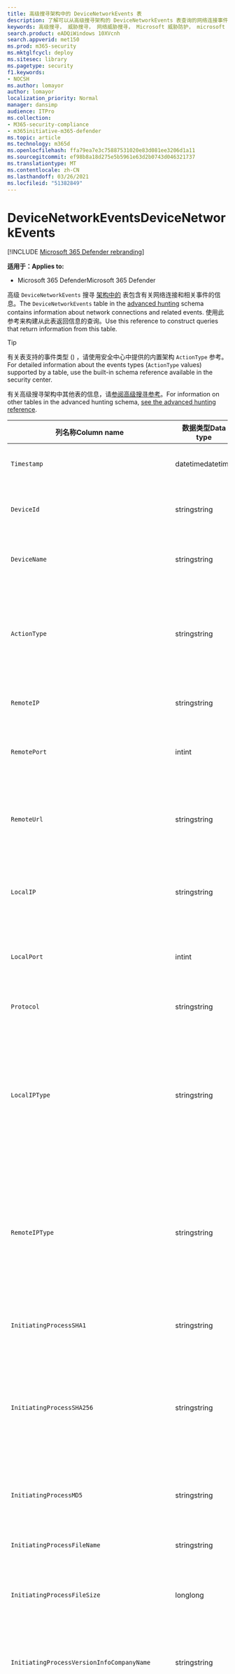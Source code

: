 ```yaml
---
title: 高级搜寻架构中的 DeviceNetworkEvents 表
description: 了解可以从高级搜寻架构的 DeviceNetworkEvents 表查询的网络连接事件
keywords: 高级搜寻， 威胁搜寻， 网络威胁搜寻， Microsoft 威胁防护， microsoft 365， mtp， m365， 搜索， 查询， 遥测， 架构参考， kusto， 表格， 列， 数据类型， devicenetworkevents， NetworkCommunicationEvents， 网络连接， 远程 ip， 本地 ip
search.product: eADQiWindows 10XVcnh
search.appverid: met150
ms.prod: m365-security
ms.mktglfcycl: deploy
ms.sitesec: library
ms.pagetype: security
f1.keywords:
- NOCSH
ms.author: lomayor
author: lomayor
localization_priority: Normal
manager: dansimp
audience: ITPro
ms.collection:
- M365-security-compliance
- m365initiative-m365-defender
ms.topic: article
ms.technology: m365d
ms.openlocfilehash: ffa79ea7e3c75887531020e83d081ee3206d1a11
ms.sourcegitcommit: ef98b8a18d275e5b5961e63d2b0743d046321737
ms.translationtype: MT
ms.contentlocale: zh-CN
ms.lasthandoff: 03/26/2021
ms.locfileid: "51382849"
---
```

# <a name="devicenetworkevents"></a><span data-ttu-id="02c5a-104">DeviceNetworkEvents</span><span class="sxs-lookup"><span data-stu-id="02c5a-104">DeviceNetworkEvents</span></span>

[!INCLUDE [Microsoft 365 Defender rebranding](../includes/microsoft-defender.md)]


<span data-ttu-id="02c5a-105">**适用于：**</span><span class="sxs-lookup"><span data-stu-id="02c5a-105">**Applies to:**</span></span>
- <span data-ttu-id="02c5a-106">Microsoft 365 Defender</span><span class="sxs-lookup"><span data-stu-id="02c5a-106">Microsoft 365 Defender</span></span>



<span data-ttu-id="02c5a-107">高级 `DeviceNetworkEvents` 搜寻 [架构中的](advanced-hunting-overview.md) 表包含有关网络连接和相关事件的信息。</span><span class="sxs-lookup"><span data-stu-id="02c5a-107">The `DeviceNetworkEvents` table in the [advanced hunting](advanced-hunting-overview.md) schema contains information about network connections and related events.</span></span> <span data-ttu-id="02c5a-108">使用此参考来构建从此表返回信息的查询。</span><span class="sxs-lookup"><span data-stu-id="02c5a-108">Use this reference to construct queries that return information from this table.</span></span>

>[!TIP]
> <span data-ttu-id="02c5a-109">有关表支持的事件类型 () ，请使用安全中心中提供的内置架构 `ActionType` 参考。</span><span class="sxs-lookup"><span data-stu-id="02c5a-109">For detailed information about the events types (`ActionType` values) supported by a table, use the built-in schema reference available in the security center.</span></span>

<span data-ttu-id="02c5a-110">有关高级搜寻架构中其他表的信息，请[参阅高级搜寻参考](advanced-hunting-schema-tables.md)。</span><span class="sxs-lookup"><span data-stu-id="02c5a-110">For information on other tables in the advanced hunting schema, [see the advanced hunting reference](advanced-hunting-schema-tables.md).</span></span>

| <span data-ttu-id="02c5a-111">列名称</span><span class="sxs-lookup"><span data-stu-id="02c5a-111">Column name</span></span> | <span data-ttu-id="02c5a-112">数据类型</span><span class="sxs-lookup"><span data-stu-id="02c5a-112">Data type</span></span> | <span data-ttu-id="02c5a-113">说明</span><span class="sxs-lookup"><span data-stu-id="02c5a-113">Description</span></span> |
|-------------|-----------|-------------|
| `Timestamp` | <span data-ttu-id="02c5a-114">datetime</span><span class="sxs-lookup"><span data-stu-id="02c5a-114">datetime</span></span> | <span data-ttu-id="02c5a-115">记录事件的日期和时间</span><span class="sxs-lookup"><span data-stu-id="02c5a-115">Date and time when the event was recorded</span></span> |
| `DeviceId` | <span data-ttu-id="02c5a-116">string</span><span class="sxs-lookup"><span data-stu-id="02c5a-116">string</span></span> | <span data-ttu-id="02c5a-117">服务中的计算机的唯一标识符</span><span class="sxs-lookup"><span data-stu-id="02c5a-117">Unique identifier for the machine in the service</span></span> |
| `DeviceName` | <span data-ttu-id="02c5a-118">string</span><span class="sxs-lookup"><span data-stu-id="02c5a-118">string</span></span> | <span data-ttu-id="02c5a-119">计算机的完全限定域名 (FQDN)</span><span class="sxs-lookup"><span data-stu-id="02c5a-119">Fully qualified domain name (FQDN) of the machine</span></span> |
| `ActionType` | <span data-ttu-id="02c5a-120">string</span><span class="sxs-lookup"><span data-stu-id="02c5a-120">string</span></span> | <span data-ttu-id="02c5a-121">触发事件的活动类型。</span><span class="sxs-lookup"><span data-stu-id="02c5a-121">Type of activity that triggered the event.</span></span> <span data-ttu-id="02c5a-122">有关详细信息 [，请参阅门户内架构](advanced-hunting-schema-tables.md?#get-schema-information-in-the-security-center) 参考</span><span class="sxs-lookup"><span data-stu-id="02c5a-122">See the [in-portal schema reference](advanced-hunting-schema-tables.md?#get-schema-information-in-the-security-center) for details</span></span> |
| `RemoteIP` | <span data-ttu-id="02c5a-123">string</span><span class="sxs-lookup"><span data-stu-id="02c5a-123">string</span></span> | <span data-ttu-id="02c5a-124">连接到的 IP 地址</span><span class="sxs-lookup"><span data-stu-id="02c5a-124">IP address that was being connected to</span></span> |
| `RemotePort` | <span data-ttu-id="02c5a-125">int</span><span class="sxs-lookup"><span data-stu-id="02c5a-125">int</span></span> | <span data-ttu-id="02c5a-126">连接到的远程设备的 TCP 端口</span><span class="sxs-lookup"><span data-stu-id="02c5a-126">TCP port on the remote device that was being connected to</span></span> |
| `RemoteUrl` | <span data-ttu-id="02c5a-127">string</span><span class="sxs-lookup"><span data-stu-id="02c5a-127">string</span></span> | <span data-ttu-id="02c5a-128">连接到的 URL 或完全限定域名 (FQDN)</span><span class="sxs-lookup"><span data-stu-id="02c5a-128">URL or fully qualified domain name (FQDN) that was being connected to</span></span> |
| `LocalIP` | <span data-ttu-id="02c5a-129">string</span><span class="sxs-lookup"><span data-stu-id="02c5a-129">string</span></span> | <span data-ttu-id="02c5a-130">分配给通信期间使用的本地计算机 IP 地址</span><span class="sxs-lookup"><span data-stu-id="02c5a-130">IP address assigned to the local machine used during communication</span></span> |
| `LocalPort` | <span data-ttu-id="02c5a-131">int</span><span class="sxs-lookup"><span data-stu-id="02c5a-131">int</span></span> | <span data-ttu-id="02c5a-132">通信过程中使用的本地计算机上 TCP 端口</span><span class="sxs-lookup"><span data-stu-id="02c5a-132">TCP port on the local machine used during communication</span></span> |
| `Protocol` | <span data-ttu-id="02c5a-133">string</span><span class="sxs-lookup"><span data-stu-id="02c5a-133">string</span></span> | <span data-ttu-id="02c5a-134">通信期间使用的协议</span><span class="sxs-lookup"><span data-stu-id="02c5a-134">Protocol used during the communication</span></span> |
| `LocalIPType` | <span data-ttu-id="02c5a-135">string</span><span class="sxs-lookup"><span data-stu-id="02c5a-135">string</span></span> | <span data-ttu-id="02c5a-136">IP 地址的类型，例如 Public、Private、Reserved、Loopback、Teredo、FourToSixMapping 和 Broadcast</span><span class="sxs-lookup"><span data-stu-id="02c5a-136">Type of IP address, for example Public, Private, Reserved, Loopback, Teredo, FourToSixMapping, and Broadcast</span></span> |
| `RemoteIPType` | <span data-ttu-id="02c5a-137">string</span><span class="sxs-lookup"><span data-stu-id="02c5a-137">string</span></span> | <span data-ttu-id="02c5a-138">IP 地址的类型，例如 Public、Private、Reserved、Loopback、Teredo、FourToSixMapping 和 Broadcast</span><span class="sxs-lookup"><span data-stu-id="02c5a-138">Type of IP address, for example Public, Private, Reserved, Loopback, Teredo, FourToSixMapping, and Broadcast</span></span> |
| `InitiatingProcessSHA1` | <span data-ttu-id="02c5a-139">string</span><span class="sxs-lookup"><span data-stu-id="02c5a-139">string</span></span> | <span data-ttu-id="02c5a-140">启动事件 (映像) 的 SHA-1</span><span class="sxs-lookup"><span data-stu-id="02c5a-140">SHA-1 of the process (image file) that initiated the event</span></span> |
| `InitiatingProcessSHA256` | <span data-ttu-id="02c5a-141">string</span><span class="sxs-lookup"><span data-stu-id="02c5a-141">string</span></span> | <span data-ttu-id="02c5a-142">启动事件 (映像文件) SHA-256。</span><span class="sxs-lookup"><span data-stu-id="02c5a-142">SHA-256 of the process (image file) that initiated the event.</span></span> <span data-ttu-id="02c5a-143">通常不会填充此字段 — 可用时使用 SHA1 列。</span><span class="sxs-lookup"><span data-stu-id="02c5a-143">This field is usually not populated — use the SHA1 column when available.</span></span> |
| `InitiatingProcessMD5` | <span data-ttu-id="02c5a-144">string</span><span class="sxs-lookup"><span data-stu-id="02c5a-144">string</span></span> | <span data-ttu-id="02c5a-145">启动事件的进程 (MD5) 文件哈希</span><span class="sxs-lookup"><span data-stu-id="02c5a-145">MD5 hash of the process (image file) that initiated the event</span></span> |
| `InitiatingProcessFileName` | <span data-ttu-id="02c5a-146">string</span><span class="sxs-lookup"><span data-stu-id="02c5a-146">string</span></span> | <span data-ttu-id="02c5a-147">启动事件的进程的名称</span><span class="sxs-lookup"><span data-stu-id="02c5a-147">Name of the process that initiated the event</span></span> |
| `InitiatingProcessFileSize` | <span data-ttu-id="02c5a-148">long</span><span class="sxs-lookup"><span data-stu-id="02c5a-148">long</span></span> | <span data-ttu-id="02c5a-149">运行负责事件的进程的文件的大小</span><span class="sxs-lookup"><span data-stu-id="02c5a-149">Size of the file that ran the process responsible for the event</span></span> |
| `InitiatingProcessVersionInfoCompanyName` | <span data-ttu-id="02c5a-150">string</span><span class="sxs-lookup"><span data-stu-id="02c5a-150">string</span></span> | <span data-ttu-id="02c5a-151">进程版本信息中的公司名称 (负责) 文件</span><span class="sxs-lookup"><span data-stu-id="02c5a-151">Company name from the version information of the process (image file) responsible for the event</span></span> |
| `InitiatingProcessVersionInfoProductName` | <span data-ttu-id="02c5a-152">string</span><span class="sxs-lookup"><span data-stu-id="02c5a-152">string</span></span> | <span data-ttu-id="02c5a-153">负责事件的进程版本信息中的 (名称) 映像文件</span><span class="sxs-lookup"><span data-stu-id="02c5a-153">Product name from the version information of the process (image file) responsible for the event</span></span> |
| `InitiatingProcessVersionInfoProductVersion` | <span data-ttu-id="02c5a-154">string</span><span class="sxs-lookup"><span data-stu-id="02c5a-154">string</span></span> | <span data-ttu-id="02c5a-155">进程版本信息中的产品版本 (负责) 文件</span><span class="sxs-lookup"><span data-stu-id="02c5a-155">Product version from the version information of the process (image file) responsible for the event</span></span> |
| `InitiatingProcessVersionInfoInternalFileName` | <span data-ttu-id="02c5a-156">string</span><span class="sxs-lookup"><span data-stu-id="02c5a-156">string</span></span> | <span data-ttu-id="02c5a-157">负责事件的进程版本信息 (文件) 文件的内部文件名</span><span class="sxs-lookup"><span data-stu-id="02c5a-157">Internal file name from the version information of the process (image file) responsible for the event</span></span> |
| `InitiatingProcessVersionInfoOriginalFileName` | <span data-ttu-id="02c5a-158">string</span><span class="sxs-lookup"><span data-stu-id="02c5a-158">string</span></span> | <span data-ttu-id="02c5a-159">进程版本信息的原始文件名 (负责) 文件</span><span class="sxs-lookup"><span data-stu-id="02c5a-159">Original file name from the version information of the process (image file) responsible for the event</span></span> |
| `InitiatingProcessVersionInfoFileDescription` | <span data-ttu-id="02c5a-160">string</span><span class="sxs-lookup"><span data-stu-id="02c5a-160">string</span></span> | <span data-ttu-id="02c5a-161">负责事件的进程版本信息 (映像) 说明</span><span class="sxs-lookup"><span data-stu-id="02c5a-161">Description from the version information of the process (image file) responsible for the event</span></span> |
| `InitiatingProcessId` | <span data-ttu-id="02c5a-162">int</span><span class="sxs-lookup"><span data-stu-id="02c5a-162">int</span></span> | <span data-ttu-id="02c5a-163">进程 ID (PID) 启动事件的过程的 PID</span><span class="sxs-lookup"><span data-stu-id="02c5a-163">Process ID (PID) of the process that initiated the event</span></span> |
| `InitiatingProcessCommandLine` | <span data-ttu-id="02c5a-164">string</span><span class="sxs-lookup"><span data-stu-id="02c5a-164">string</span></span> | <span data-ttu-id="02c5a-165">用于运行启动事件的进程的命令行</span><span class="sxs-lookup"><span data-stu-id="02c5a-165">Command line used to run the process that initiated the event</span></span> |
| `InitiatingProcessCreationTime` | <span data-ttu-id="02c5a-166">datetime</span><span class="sxs-lookup"><span data-stu-id="02c5a-166">datetime</span></span> | <span data-ttu-id="02c5a-167">启动事件的过程的日期和时间</span><span class="sxs-lookup"><span data-stu-id="02c5a-167">Date and time when the process that initiated the event was started</span></span> |
| `InitiatingProcessFolderPath` | <span data-ttu-id="02c5a-168">string</span><span class="sxs-lookup"><span data-stu-id="02c5a-168">string</span></span> | <span data-ttu-id="02c5a-169">包含启动事件 (进程) 文件的文件夹</span><span class="sxs-lookup"><span data-stu-id="02c5a-169">Folder containing the process (image file) that initiated the event</span></span> |
| `InitiatingProcessParentFileName` | <span data-ttu-id="02c5a-170">string</span><span class="sxs-lookup"><span data-stu-id="02c5a-170">string</span></span> | <span data-ttu-id="02c5a-171">生成负责事件的进程的父进程的名称</span><span class="sxs-lookup"><span data-stu-id="02c5a-171">Name of the parent process that spawned the process responsible for the event</span></span> |
| `InitiatingProcessParentId` | <span data-ttu-id="02c5a-172">int</span><span class="sxs-lookup"><span data-stu-id="02c5a-172">int</span></span> | <span data-ttu-id="02c5a-173">进程 ID (PID) 生成负责事件的进程的父进程的 PID</span><span class="sxs-lookup"><span data-stu-id="02c5a-173">Process ID (PID) of the parent process that spawned the process responsible for the event</span></span> |
| `InitiatingProcessParentCreationTime` | <span data-ttu-id="02c5a-174">datetime</span><span class="sxs-lookup"><span data-stu-id="02c5a-174">datetime</span></span> | <span data-ttu-id="02c5a-175">启动负责事件的进程的父级的日期和时间</span><span class="sxs-lookup"><span data-stu-id="02c5a-175">Date and time when the parent of the process responsible for the event was started</span></span> |
| `InitiatingProcessAccountDomain` | <span data-ttu-id="02c5a-176">string</span><span class="sxs-lookup"><span data-stu-id="02c5a-176">string</span></span> | <span data-ttu-id="02c5a-177">运行负责事件的进程的帐户的域</span><span class="sxs-lookup"><span data-stu-id="02c5a-177">Domain of the account that ran the process responsible for the event</span></span> |
| `InitiatingProcessAccountName` | <span data-ttu-id="02c5a-178">string</span><span class="sxs-lookup"><span data-stu-id="02c5a-178">string</span></span> | <span data-ttu-id="02c5a-179">运行负责事件的进程的帐户的用户名</span><span class="sxs-lookup"><span data-stu-id="02c5a-179">User name of the account that ran the process responsible for the event</span></span> |
| `InitiatingProcessAccountSid` | <span data-ttu-id="02c5a-180">string</span><span class="sxs-lookup"><span data-stu-id="02c5a-180">string</span></span> | <span data-ttu-id="02c5a-181">安全 (SID) 运行负责事件的进程的帐户的 SID 标识符</span><span class="sxs-lookup"><span data-stu-id="02c5a-181">Security Identifier (SID) of the account that ran the process responsible for the event</span></span> |
| `InitiatingProcessAccountUpn` | <span data-ttu-id="02c5a-182">string</span><span class="sxs-lookup"><span data-stu-id="02c5a-182">string</span></span> | <span data-ttu-id="02c5a-183">用户主体 (UPN) 运行负责事件的进程的帐户的名称</span><span class="sxs-lookup"><span data-stu-id="02c5a-183">User principal name (UPN) of the account that ran the process responsible for the event</span></span> |
| `InitiatingProcessAccountObjectId` | <span data-ttu-id="02c5a-184">string</span><span class="sxs-lookup"><span data-stu-id="02c5a-184">string</span></span> | <span data-ttu-id="02c5a-185">运行负责事件的进程的用户帐户的 Azure AD 对象 ID</span><span class="sxs-lookup"><span data-stu-id="02c5a-185">Azure AD object ID of the user account that ran the process responsible for the event</span></span> |
| `InitiatingProcessIntegrityLevel` | <span data-ttu-id="02c5a-186">string</span><span class="sxs-lookup"><span data-stu-id="02c5a-186">string</span></span> | <span data-ttu-id="02c5a-187">启动事件的过程的完整性级别。</span><span class="sxs-lookup"><span data-stu-id="02c5a-187">Integrity level of the process that initiated the event.</span></span> <span data-ttu-id="02c5a-188">Windows 根据某些特征（例如是否从 Internet 下载启动）将完整性级别分配给进程。</span><span class="sxs-lookup"><span data-stu-id="02c5a-188">Windows assigns integrity levels to processes based on certain characteristics, such as if they were launched from an internet download.</span></span> <span data-ttu-id="02c5a-189">这些完整性级别影响对资源的权限</span><span class="sxs-lookup"><span data-stu-id="02c5a-189">These integrity levels influence permissions to resources</span></span> |
| `InitiatingProcessTokenElevation` | <span data-ttu-id="02c5a-190">string</span><span class="sxs-lookup"><span data-stu-id="02c5a-190">string</span></span> | <span data-ttu-id="02c5a-191">指示是否存在用户访问控制的令牌类型 (UAC) 启动事件的进程应用的特权提升</span><span class="sxs-lookup"><span data-stu-id="02c5a-191">Token type indicating the presence or absence of User Access Control (UAC) privilege elevation applied to the process that initiated the event</span></span> |
| `ReportId` | <span data-ttu-id="02c5a-192">long</span><span class="sxs-lookup"><span data-stu-id="02c5a-192">long</span></span> | <span data-ttu-id="02c5a-193">基于重复计数器的事件标识符。</span><span class="sxs-lookup"><span data-stu-id="02c5a-193">Event identifier based on a repeating counter.</span></span> <span data-ttu-id="02c5a-194">若要标识唯一事件，此列必须与 DeviceName 和 Timestamp 列一起使用</span><span class="sxs-lookup"><span data-stu-id="02c5a-194">To identify unique events, this column must be used in conjunction with the DeviceName and Timestamp columns</span></span> |
| `AppGuardContainerId` | <span data-ttu-id="02c5a-195">string</span><span class="sxs-lookup"><span data-stu-id="02c5a-195">string</span></span> | <span data-ttu-id="02c5a-196">应用程序防护用于隔离浏览器活动的虚拟化容器的标识符</span><span class="sxs-lookup"><span data-stu-id="02c5a-196">Identifier for the virtualized container used by Application Guard to isolate browser activity</span></span> |
| `AdditionalFields` | <span data-ttu-id="02c5a-197">string</span><span class="sxs-lookup"><span data-stu-id="02c5a-197">string</span></span> | <span data-ttu-id="02c5a-198">有关 JSON 数组格式的事件的其他信息</span><span class="sxs-lookup"><span data-stu-id="02c5a-198">Additional information about the event in JSON array format</span></span> |

## <a name="related-topics"></a><span data-ttu-id="02c5a-199">相关主题</span><span class="sxs-lookup"><span data-stu-id="02c5a-199">Related topics</span></span>
- [<span data-ttu-id="02c5a-200">高级搜寻概述</span><span class="sxs-lookup"><span data-stu-id="02c5a-200">Advanced hunting overview</span></span>](advanced-hunting-overview.md)
- [<span data-ttu-id="02c5a-201">了解查询语言</span><span class="sxs-lookup"><span data-stu-id="02c5a-201">Learn the query language</span></span>](advanced-hunting-query-language.md)
- [<span data-ttu-id="02c5a-202">使用共享查询</span><span class="sxs-lookup"><span data-stu-id="02c5a-202">Use shared queries</span></span>](advanced-hunting-shared-queries.md)
- [<span data-ttu-id="02c5a-203">跨设备、电子邮件、应用和标识进行查寻</span><span class="sxs-lookup"><span data-stu-id="02c5a-203">Hunt across devices, emails, apps, and identities</span></span>](advanced-hunting-query-emails-devices.md)
- [<span data-ttu-id="02c5a-204">了解架构</span><span class="sxs-lookup"><span data-stu-id="02c5a-204">Understand the schema</span></span>](advanced-hunting-schema-tables.md)
- [<span data-ttu-id="02c5a-205">应用查询最佳做法</span><span class="sxs-lookup"><span data-stu-id="02c5a-205">Apply query best practices</span></span>](advanced-hunting-best-practices.md)
